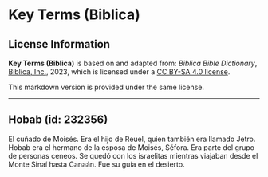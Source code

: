# Key Terms (Biblica)

## License Information

**Key Terms (Biblica)** is based on and adapted from: _Biblica Bible Dictionary_, [Biblica, Inc.](https://www.biblica.com/), 2023, which is licensed under a [CC BY-SA 4.0 license](https://creativecommons.org/licenses/by-sa/4.0/legalcode.en).

This markdown version is provided under the same license.



--------------------------------

## Hobab (id: 232356)

El cuñado de Moisés. Era el hijo de Reuel, quien también era llamado Jetro. Hobab era el hermano de la esposa de Moisés, Séfora. Era parte del grupo de personas ceneos. Se quedó con los israelitas mientras viajaban desde el Monte Sinaí hasta Canaán. Fue su guía en el desierto.


